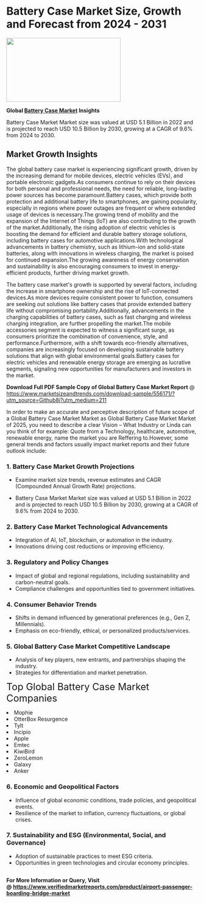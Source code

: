 <H1>Battery Case Market Size, Growth and Forecast from 2024 - 2031</H1><img class="aligncenter size-medium wp-image-584254" src="https://thirdeyenews.in/wp-content/uploads/2024/09/Global-Market-Research-300x168.jpeg" alt="" width="300" height="168" /><p><strong>Global&nbsp;<a href="https://www.marketsizeandtrends.com/download-sample/556171/?utm_source=Github8j?utm_medium=211">Battery Case Market</a> Insights</strong></p><p>Battery Case Market Market size was valued at USD 5.1 Billion in 2022 and is projected to reach USD 10.5 Billion by 2030, growing at a CAGR of 9.6% from 2024 to 2030.</p><p><h2>Market Growth Insights</h2> <p>The global battery case market is experiencing significant growth, driven by the increasing demand for mobile devices, electric vehicles (EVs), and portable electronic gadgets.As consumers continue to rely on their devices for both personal and professional needs, the need for reliable, long-lasting power sources has become paramount.Battery cases, which provide both protection and additional battery life to smartphones, are gaining popularity, especially in regions where power outages are frequent or where extended usage of devices is necessary.The growing trend of mobility and the expansion of the Internet of Things (IoT) are also contributing to the growth of the market.Additionally, the rising adoption of electric vehicles is boosting the demand for efficient and durable battery storage solutions, including battery cases for automotive applications.With technological advancements in battery chemistry, such as lithium-ion and solid-state batteries, along with innovations in wireless charging, the market is poised for continued expansion.The growing awareness of energy conservation and sustainability is also encouraging consumers to invest in energy-efficient products, further driving market growth.</p> <p>The battery case market's growth is supported by several factors, including the increase in smartphone ownership and the rise of IoT-connected devices.As more devices require consistent power to function, consumers are seeking out solutions like battery cases that provide extended battery life without compromising portability.Additionally, advancements in the charging capabilities of battery cases, such as fast charging and wireless charging integration, are further propelling the market.The mobile accessories segment is expected to witness a significant surge, as consumers prioritize the combination of convenience, style, and performance.Furthermore, with a shift towards eco-friendly alternatives, companies are increasingly focused on developing sustainable battery solutions that align with global environmental goals.Battery cases for electric vehicles and renewable energy storage are emerging as lucrative segments, signaling new opportunities for manufacturers and investors in the market.<p><span class=""><strong>Download Full PDF Sample Copy of Global Battery Case Market Report</strong> @ <a href="https://www.marketsizeandtrends.com/download-sample/556171/?utm_source=Github8j?utm_medium=211" target="_blank">https://www.marketsizeandtrends.com/download-sample/556171/?utm_source=Github8j?utm_medium=211</a></span></p><p>In order to make an accurate and perceptive description of future scope of a Global&nbsp;Battery Case Market Market as Global&nbsp;Battery Case Market Market of 2025, you need to describe a clear Vision &ndash; What Industry or Linda can you think of for example: Quote from a Technology, healthcare, automotive, renewable energy, name the market you are Reffering to.However, some general trends and factors usually impact market reports and their future outlook include:</p><h3>1.&nbsp;<strong>Battery Case Market Growth Projections</strong></h3><ul><li>Examine market size trends, revenue estimates and CAGR (Compounded Annual Growth Rate) projections.</li><li><p>Battery Case Market Market size was valued at USD 5.1 Billion in 2022 and is projected to reach USD 10.5 Billion by 2030, growing at a CAGR of 9.6% from 2024 to 2030.</p></li></ul><h3>2.&nbsp;<strong>Battery Case Market Technological Advancements</strong></h3><ul><li>Integration of AI, IoT, blockchain, or automation in the industry.</li><li>Innovations driving cost reductions or improving efficiency.</li></ul><h3>3.&nbsp;<strong>Regulatory and Policy Changes</strong></h3><ul><li>Impact of global and regional regulations, including sustainability and carbon-neutral goals.</li><li>Compliance challenges and opportunities tied to government initiatives.</li></ul><h3>4.&nbsp;<strong>Consumer Behavior Trends</strong></h3><ul><li>Shifts in demand influenced by generational preferences (e.g., Gen Z, Millennials).</li><li>Emphasis on eco-friendly, ethical, or personalized products/services.</li></ul><h3>5.&nbsp;<strong>Global Battery Case Market Competitive Landscape</strong></h3><ul><li>Analysis of key players, new entrants, and partnerships shaping the industry.</li><li>Strategies for differentiation and market penetration.</li></ul><p data-pm-slice="1 1 []"><span style="color: inherit; font-family: inherit; font-size: 25px;">Top Global Battery Case Market Companies</span></p><div class="" data-test-id=""><p><li>Mophie</li><li> OtterBox Resurgence</li><li> Tylt</li><li> Incipio</li><li> Apple</li><li> Emtec</li><li> KiwiBird</li><li> ZeroLemon</li><li> Galaxy</li><li> Anker</li></p></div><h3>6.&nbsp;<strong>Economic and Geopolitical Factors</strong></h3><ul><li>Influence of global economic conditions, trade policies, and geopolitical events.</li><li>Resilience of the market to inflation, currency fluctuations, or global crises.</li></ul><h3>7.&nbsp;<strong>Sustainability and ESG (Environmental, Social, and Governance)</strong></h3><ul><li>Adoption of sustainable practices to meet ESG criteria.</li><li>Opportunities in green technologies and circular economy principles.</li></ul><h2><strong style="font-size: 14px;">For More Information or Query, Visit @&nbsp;</strong><a style="background-color: #ffffff; font-size: 14px;" href="https://www.marketsizeandtrends.com/report/battery-case-market/" target="_blank">https://www.verifiedmarketreports.com/product/airport-passenger-boarding-bridge-market</a></h2>
